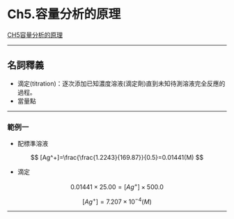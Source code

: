 # Ch5.容量分析的原理

[CH5容量分析的原理](file/CH5容量分析的原理.pdf)

---

## 名詞釋義

* 滴定(titration)：逐次添加已知濃度溶液(滴定劑)直到未知待測溶液完全反應的過程。
* 當量點

---

### 範例一

<!--這邊可以插題目-->

* 配標準溶液

$$
[Ag^+]=\frac{\frac{1.2243}{169.87}}{0.5}=0.01441(M)
$$

* 滴定

$$
0.01441\times 25.00=[Ag^+]\times 500.0
$$

$$
[Ag^+]=7.207\times 10^{-4}(M)
$$

---

